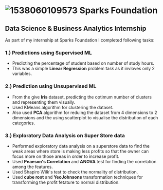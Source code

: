 # ![1538060109573](https://user-images.githubusercontent.com/81012989/159172938-4187bcc5-2e66-4ffa-9a79-964b1f57d290.jpg) Sparks Foundation 
## Data Science & Business Analytics Internship
As part of my internship at Sparks Foundation I completed following tasks:

### 1.) Predictions using Supervised ML
* Predicting the percentage of student based on number of study hours.
* This was a simple **Linear Regression** problem task as it invloves only 2 variables.

### 2.) Prediction using Unsupervised ML
* From the give **Iris** dataset, predicting the optimum number of clusters and representing them visually.
* Used KMeans algorithm for clustering the dataset.
* Also used **PCA** algorithm for reduing the dataset from 4 dimensions to 2 dimensions and the using scatterplot to visualise the distribution of each categories.

### 3.) Exploratory Data Analysis on Super Store data
* Performed exploratory data analysis on a superstore data to find the weak areas where store is making less profits so that the owner can focus more on those areas in order to increase profit.
* Used **Peaeson's Correlation** and **ANOVA** test for finding the correlation among the features.
* Used Shapiro Wilk's test to check the normality of distribution.
* Used **cube root** and **YeoJohnsons** transformation techniques for transforming the profit fetature to normal distribution.
